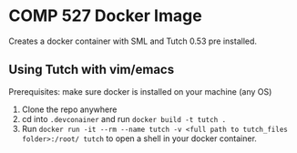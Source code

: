 # COMP 527 Docker Image

Creates a docker container with SML and Tutch 0.53 pre installed.

## Using Tutch with vim/emacs

Prerequisites: make sure docker is installed on your machine (any OS)

1. Clone the repo anywhere 
2. cd into `.devconainer` and run `docker build -t tutch .`
3. Run `docker run -it --rm --name tutch -v <full path to tutch_files folder>:/root/ tutch` to open a shell in your docker container.
